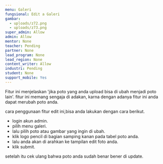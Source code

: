 ```yaml
---
menu: Galeri
fungsional: Edit a Galeri
gambar:
  - uploads/z72.png
  - uploads/z73.png
super_admin: Allow
admin: Allow
mentor: None
teacher: Pending
partner: None
lead_program: None
lead_region: None
content_writer: Allow
industri: Pending
student: None
support_mobile: Yes
---
```

Fitur ini menjelaskan 'jika poto yang anda upload bisa di ubah menjadi poto lain'. fitur ini memang sengaja di adakan, karna dengan adanya fitur ini anda dapat merubah poto anda.

cara penggunaan fitur edit ini,bisa anda lakukan dengan cara berikut.

* login akun admin.
* pilih menu galeri.
* lalu pilih poto atau gambar yang ingin di ubah.
* klik logo pencil di bagian samping kanan pada tabel poto anda.
* lalu anda akan di arahkan ke tampilan edit foto anda.
* klik submit.

setelah itu cek ulang bahwa poto anda sudah benar bener di update.